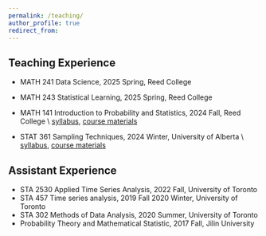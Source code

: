 ```yaml
---
permalink: /teaching/
author_profile: true
redirect_from: 
---
```


## Teaching Experience

* MATH 241 Data Science, 2025 Spring, Reed College 
  
* MATH 243 Statistical Learning, 2025 Spring, Reed College   
* MATH 141 Introduction to Probability and Statistics, 2024 Fall, Reed College \\
  [syllabus](http://yc-stats.github.io/files/Math_141_Syllabus.pdf), [course materials](https://drive.google.com/file/d/10UQg_xWUS_FZUNLASSbIwYLJXF0knrbr/view?usp=sharing)
  
* STAT 361 Sampling Techniques, 2024 Winter, University of Alberta \\
  [syllabus](http://yc-stats.github.io/files/2024-Winterl-STAT361-Q2-Syllabus.pdf), [course materials](https://drive.google.com/drive/folders/1besuGxOZdGBu1zw2kiazAwj6vQTVjpJa?usp=sharing)

## Assistant Experience
* STA 2530 Applied Time Series Analysis, 2022 Fall, University of Toronto
* STA 457 Time series analysis, 2019 Fall 2020 Winter, University of Toronto
* STA 302 Methods of Data Analysis, 2020 Summer, University of Toronto
* Probability Theory and Mathematical Statistic, 2017 Fall, Jilin University
